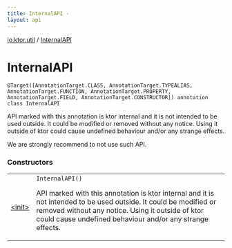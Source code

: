 ```yaml
---
title: InternalAPI - 
layout: api
---
```


<div class='api-docs-breadcrumbs'><a href="../index.html">io.ktor.util</a> / <a href="./index.html">InternalAPI</a></div>

# InternalAPI

<div class="signature"><code><span class="identifier">@Target</span><span class="symbol">(</span>[AnnotationTarget.CLASS, AnnotationTarget.TYPEALIAS, AnnotationTarget.FUNCTION, AnnotationTarget.PROPERTY, AnnotationTarget.FIELD, AnnotationTarget.CONSTRUCTOR]<span class="symbol">)</span> <span class="keyword">annotation</span> <span class="keyword">class </span><span class="identifier">InternalAPI</span></code></div>

API marked with this annotation is ktor internal and it is not intended to be used outside.
It could be modified or removed without any notice. Using it outside of ktor could cause undefined behaviour and/or
any strange effects.

We are strongly recommend to not use such API.

### Constructors

<table class="api-docs-table">
<tbody>
<tr>
<td markdown="1">

<a href="-init-.html">&lt;init&gt;</a>


</td>
<td markdown="1">
<div class="signature"><code><span class="identifier">InternalAPI</span><span class="symbol">(</span><span class="symbol">)</span></code></div>

API marked with this annotation is ktor internal and it is not intended to be used outside.
It could be modified or removed without any notice. Using it outside of ktor could cause undefined behaviour and/or
any strange effects.


</td>
</tr>
</tbody>
</table>
